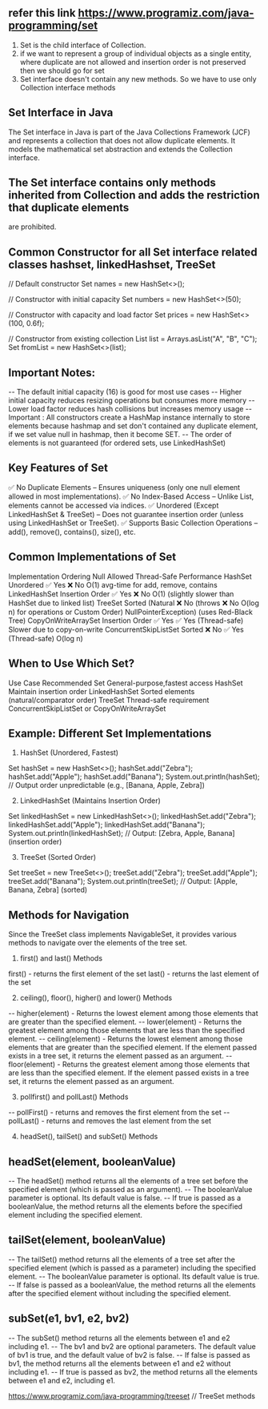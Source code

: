 ## refer this link https://www.programiz.com/java-programming/set

1. Set is the child interface of Collection.
2. if we want to represent a group of individual objects as a single entity, where duplicate are not allowed and insertion
    order is not preserved then we should go for set
3. Set interface doesn't contain any new methods. So we have to use only Collection interface methods
## Set Interface in Java
   The Set interface in Java is part of the Java Collections Framework (JCF) and represents a collection that does not 
   allow duplicate elements. It models the mathematical set abstraction and extends the Collection interface.

## The Set interface contains only methods inherited from Collection and adds the restriction that duplicate elements 
   are prohibited.

## Common Constructor for all Set interface related classes hashset, linkedHashset, TreeSet
// Default constructor
Set<String> names = new HashSet<>();

// Constructor with initial capacity
Set<Integer> numbers = new HashSet<>(50);

// Constructor with capacity and load factor
Set<Double> prices = new HashSet<>(100, 0.6f);

// Constructor from existing collection
List<String> list = Arrays.asList("A", "B", "C");
Set<String> fromList = new HashSet<>(list);

## Important Notes:

-- The default initial capacity (16) is good for most use cases
-- Higher initial capacity reduces resizing operations but consumes more memory
-- Lower load factor reduces hash collisions but increases memory usage
-- Important : All constructors create a HashMap instance internally to store elements because hashmap and set don't contained any
   duplicate element, if we set value null in hashmap, then it become SET.
-- The order of elements is not guaranteed (for ordered sets, use LinkedHashSet)

## Key Features of Set

✅ No Duplicate Elements – Ensures uniqueness (only one null element allowed in most implementations).
✅ No Index-Based Access – Unlike List, elements cannot be accessed via indices.
✅ Unordered (Except LinkedHashSet & TreeSet) – Does not guarantee insertion order (unless using LinkedHashSet or TreeSet).
✅ Supports Basic Collection Operations – add(), remove(), contains(), size(), etc.

## Common Implementations of Set

Implementation	         Ordering              Null Allowed	           Thread-Safe	         Performance
HashSet	                 Unordered	           ✅ Yes	               ❌ No	             O(1) avg-time for add, remove, contains
LinkedHashSet	         Insertion Order	   ✅ Yes	               ❌ No	             O(1) (slightly slower than HashSet due to linked list)
TreeSet	                 Sorted (Natural       ❌ No (throws           ❌ No	             O(log n) for operations
                         or Custom Order)      NullPointerException)	                     (uses Red-Black Tree)
CopyOnWriteArraySet	     Insertion Order	   ✅ Yes	               ✅ Yes (Thread-safe)	 Slower due to copy-on-write
ConcurrentSkipListSet	 Sorted	               ❌ No	               ✅ Yes (Thread-safe)	 O(log n)


## When to Use Which Set?

Use Case	                                    Recommended Set
General-purpose,fastest access	                 HashSet
Maintain insertion order	                     LinkedHashSet
Sorted elements (natural/comparator order)	     TreeSet
Thread-safe requirement	                         ConcurrentSkipListSet or CopyOnWriteArraySet

## Example: Different Set Implementations

1. HashSet (Unordered, Fastest)

Set<String> hashSet = new HashSet<>();
hashSet.add("Zebra");
hashSet.add("Apple");
hashSet.add("Banana");
System.out.println(hashSet);  // Output order unpredictable (e.g., [Banana, Apple, Zebra])

2. LinkedHashSet (Maintains Insertion Order)

Set<String> linkedHashSet = new LinkedHashSet<>();
linkedHashSet.add("Zebra");
linkedHashSet.add("Apple");
linkedHashSet.add("Banana");
System.out.println(linkedHashSet);  // Output: [Zebra, Apple, Banana] (insertion order)

3. TreeSet (Sorted Order)

Set<String> treeSet = new TreeSet<>();
treeSet.add("Zebra");
treeSet.add("Apple");
treeSet.add("Banana");
System.out.println(treeSet);  // Output: [Apple, Banana, Zebra] (sorted)


## Methods for Navigation
Since the TreeSet class implements NavigableSet, it provides various methods to navigate over the elements of the tree set.

1. first() and last() Methods

first() - returns the first element of the set
last() - returns the last element of the set

2. ceiling(), floor(), higher() and lower() Methods

-- higher(element) - Returns the lowest element among those elements that are greater than the specified element.
-- lower(element) - Returns the greatest element among those elements that are less than the specified element.
-- ceiling(element) - Returns the lowest element among those elements that are greater than the specified element. 
   If the element passed exists in a tree set, it returns the element passed as an argument.
-- floor(element) - Returns the greatest element among those elements that are less than the specified element. 
   If the element passed exists in a tree set, it returns the element passed as an argument.

3. pollfirst() and pollLast() Methods

-- pollFirst() - returns and removes the first element from the set
-- pollLast() - returns and removes the last element from the set

4. headSet(), tailSet() and subSet() Methods

## headSet(element, booleanValue)
-- The headSet() method returns all the elements of a tree set before the specified element (which is passed as an argument).
-- The booleanValue parameter is optional. Its default value is false.
-- If true is passed as a booleanValue, the method returns all the elements before the specified element including the
   specified element.

## tailSet(element, booleanValue)
-- The tailSet() method returns all the elements of a tree set after the specified element (which is passed as a parameter) 
   including the specified element.
-- The booleanValue parameter is optional. Its default value is true.
-- If false is passed as a booleanValue, the method returns all the elements after the specified element without including 
   the specified element.

## subSet(e1, bv1, e2, bv2)
-- The subSet() method returns all the elements between e1 and e2 including e1.
-- The bv1 and bv2 are optional parameters. The default value of bv1 is true, and the default value of bv2 is false.
-- If false is passed as bv1, the method returns all the elements between e1 and e2 without including e1.
-- If true is passed as bv2, the method returns all the elements between e1 and e2, including e1.

https://www.programiz.com/java-programming/treeset // TreeSet methods